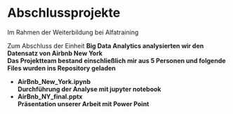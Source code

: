 # Abschlussprojekte
Im Rahmen der Weiterbildung bei Alfatraining

Zum Abschluss der Einheit <b> Big Data Analytics <b> analysierten wir den Datensatz von Airbnb New York <br>
Das Projektteam bestand einschließlich mir aus 5 Personen und folgende Files wurden ins Repository geladen <br>
<ul>
  <li> AirBnb_New_York.ipynb <br>
       Durchführung der Analyse mit jupyter notebook </li>
  <li> AirBnb_NY_final.pptx <br>
       Präsentation unserer Arbeit mit Power Point </li>
</ul>
